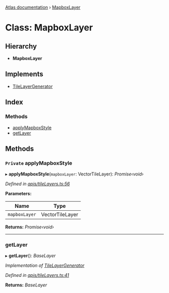 [Atlas documentation](../globals.md) › [MapboxLayer](mapboxlayer.md)

# Class: MapboxLayer

## Hierarchy

* **MapboxLayer**

## Implements

* [TileLayerGenerator](../interfaces/tilelayergenerator.md)

## Index

### Methods

* [applyMapboxStyle](mapboxlayer.md#private-applymapboxstyle)
* [getLayer](mapboxlayer.md#getlayer)

## Methods

### `Private` applyMapboxStyle

▸ **applyMapboxStyle**(`mapboxLayer`: VectorTileLayer): *Promise‹void›*

*Defined in [apis/tileLayers.ts:56](https://github.com/chronark/atlas/blob/5df157b/src/apis/tileLayers.ts#L56)*

**Parameters:**

Name | Type |
------ | ------ |
`mapboxLayer` | VectorTileLayer |

**Returns:** *Promise‹void›*

___

###  getLayer

▸ **getLayer**(): *BaseLayer*

*Implementation of [TileLayerGenerator](../interfaces/tilelayergenerator.md)*

*Defined in [apis/tileLayers.ts:41](https://github.com/chronark/atlas/blob/5df157b/src/apis/tileLayers.ts#L41)*

**Returns:** *BaseLayer*
